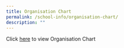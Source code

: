 ```yaml
---
title: Organisation Chart
permalink: /school-info/organisation-chart/
description: ""
---
```


Click [here](/files/NV%20Org%20Chart%202022.pdf) to view Organisation Chart